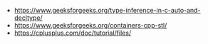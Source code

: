 * https://www.geeksforgeeks.org/type-inference-in-c-auto-and-decltype/
* https://www.geeksforgeeks.org/containers-cpp-stl/
* https://cplusplus.com/doc/tutorial/files/
